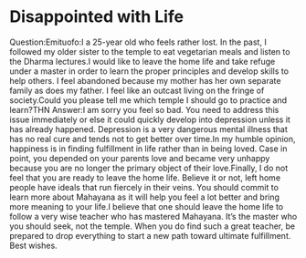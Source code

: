 # Disappointed with Life

Question:Emituofo:I a 25-year old who feels rather lost. In the past, I followed my older sister to the temple to eat vegetarian meals and listen to the Dharma lectures.I would like to leave the home life and take refuge under a master in order to learn the proper principles and develop skills to help others. I feel abandoned because my mother has her own separate family as does my father. I feel like an outcast living on the fringe of society.Could you please tell me which temple I should go to practice and learn?​THN      Answer:I am sorry you feel so bad. You need to address this issue immediately or else it could quickly develop into depression unless it has already happened. Depression is a very dangerous mental illness that has no real cure and tends not to get better over time.In my humble opinion, happiness is in finding fulfillment in life rather than in being loved. Case in point, you depended on your parents love and became very unhappy because you are no longer the primary object of their love.Finally, I do not feel that you are ready to leave the home life. Believe it or not, left home people have ideals that run fiercely in their veins. You should commit to learn more about Mahayana as it will help you feel a lot better and bring more meaning to your life.I believe that one should leave the home life to follow a very wise teacher who has mastered Mahayana. It’s the master who you should seek, not the temple. When you do find such a great teacher, be prepared to drop everything to start a new path toward ultimate fulfillment.​Best wishes.